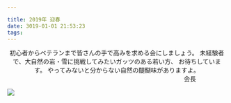 ```yaml
---

title: 2019年 迎春
date: 3019-01-01 21:53:23
tags: 
---
```


<div style="text-align: center;">
初心者からベテランまで皆さんの手で高みを求める会にしましょう。
未経験者で、大自然の岩・雪に挑戦してみたいガッツのある若い方、
お待ちしています。
やってみないと分からない自然の醍醐味がありますよ。
　　　　　　　　　　　　　　　　　　　　　　　　会長
</div>

![](/3019/01/01/30190101/1.jpg)

